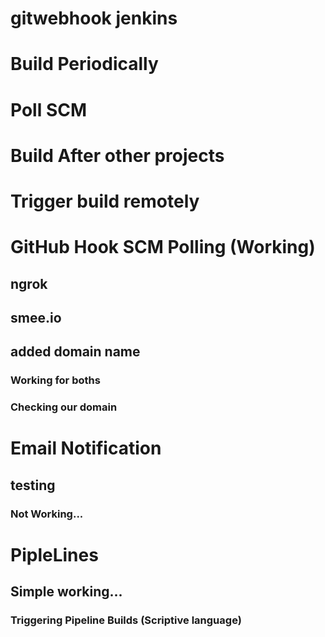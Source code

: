 # gitwebhook jenkins


# Build Periodically


# Poll SCM


# Build After other projects


# Trigger build remotely


# GitHub Hook SCM Polling (Working)
## ngrok
## smee.io
## added domain name
### Working for boths
### Checking our domain

# Email Notification
## testing
### Not Working...

# PipleLines
## Simple working...
### Triggering Pipeline Builds (Scriptive language)
